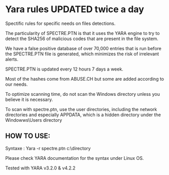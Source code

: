 # Yara rules UPDATED twice a day
Spectific rules for specific needs on files detections.

The particularity of SPECTRE.PTN is that it uses the YARA engine to try to detect the SHA256 of malicious codes that are present in the file system.

We have a false positive database of over 70,000 entries that is run before the SPECTRE.PTN file is generated, which minimizes the risk of irrelevant alerts.

SPECTRE.PTN is updated every 12 hours 7 days a week.

Most of the hashes come from ABUSE.CH but some are added according to our needs.

To optimize scanning time, do not scan the Windows directory unless you believe it is necessary.

To scan with spectre.ptn, use the user directories, including the network directories and especially APPDATA, which is a hidden directory under the Windowws\Users directory

HOW TO USE:
----------
Syntaxe : Yara -r spectre.ptn c:\directory

Please check YARA documentation for the syntax under Linux OS.

Tested with YARA v3.2.0 & v4.2.2
